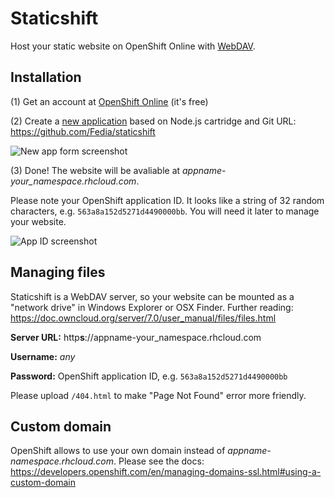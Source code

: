 # Staticshift
Host your static website on OpenShift Online with [WebDAV](https://wikipedia.org/wiki/WebDAV).

## Installation
(1) Get an account at [OpenShift Online](https://www.openshift.com) (it's free)

(2) Create a [new application](https://openshift.redhat.com/app/console/application_types) based on Node.js cartridge and Git URL: https://github.com/Fedia/staticshift

![New app form screenshot](https://cloud.githubusercontent.com/assets/1292964/10955298/e0ef1c2c-8363-11e5-84a3-54848611d3e1.png)

(3) Done! The website will be avaliable at _appname-your_namespace.rhcloud.com_.

Please note your OpenShift application ID. It looks like a string of 32 random characters, e.g. `563a8a152d5271d4490000bb`. You will need it later to manage your website. 

![App ID screenshot](https://cloud.githubusercontent.com/assets/1292964/10956134/3ce3f844-836a-11e5-87c7-9c4f68d845f4.png)

## Managing files
Staticshift is a WebDAV server, so your website can be mounted as a "network drive" in Windows Explorer or OSX Finder. Further reading: https://doc.owncloud.org/server/7.0/user_manual/files/files.html

**Server URL:** http**s**://appname-your_namespace.rhcloud.com

**Username:** _any_

**Password:** OpenShift application ID, e.g. `563a8a152d5271d4490000bb`

Please upload `/404.html` to make "Page Not Found" error more friendly.

## Custom domain
OpenShift allows to use your own domain instead of _appname-namespace.rhcloud.com_.
Please see the docs: https://developers.openshift.com/en/managing-domains-ssl.html#using-a-custom-domain
